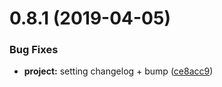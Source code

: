 <a name="0.8.1"></a>
# 0.8.1 (2019-04-05)


### Bug Fixes

* **project:** setting changelog + bump ([ce8acc9](https://github.com/kytan-ogame/discord-ogame-bot/commit/ce8acc9))


